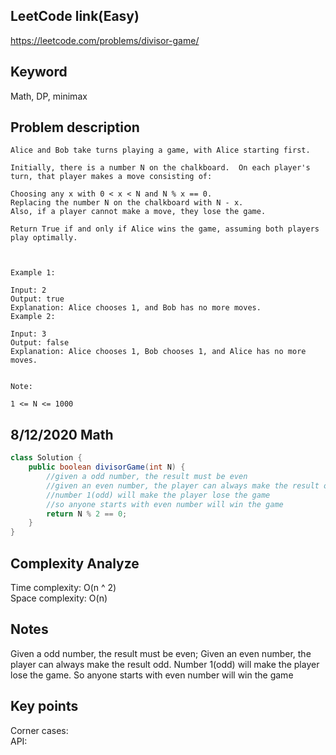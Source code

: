 ## LeetCode link(Easy)
https://leetcode.com/problems/divisor-game/

## Keyword
Math, DP, minimax

## Problem description
```
Alice and Bob take turns playing a game, with Alice starting first.

Initially, there is a number N on the chalkboard.  On each player's turn, that player makes a move consisting of:

Choosing any x with 0 < x < N and N % x == 0.
Replacing the number N on the chalkboard with N - x.
Also, if a player cannot make a move, they lose the game.

Return True if and only if Alice wins the game, assuming both players play optimally.

 

Example 1:

Input: 2
Output: true
Explanation: Alice chooses 1, and Bob has no more moves.
Example 2:

Input: 3
Output: false
Explanation: Alice chooses 1, Bob chooses 1, and Alice has no more moves.
 

Note:

1 <= N <= 1000
```
## 8/12/2020 Math

```java
class Solution {
    public boolean divisorGame(int N) {
        //given a odd number, the result must be even
        //given an even number, the player can always make the result odd
        //number 1(odd) will make the player lose the game
        //so anyone starts with even number will win the game
        return N % 2 == 0;
    }
}
```

## Complexity Analyze
Time complexity: O(n ^ 2)\
Space complexity: O(n)

## Notes
Given a odd number, the result must be even; Given an even number, the player can always make the result odd. Number 1(odd) will make the player lose the game. So anyone starts with even number will win the game

## Key points
Corner cases: \
API:
